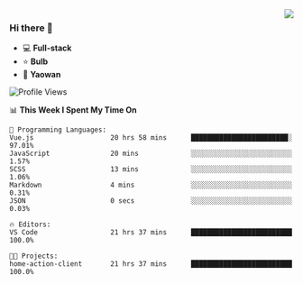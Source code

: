 <img  align="right" src="https://github-readme-stats.vercel.app/api?username=LolipopJ&show_icons=true&count_private=true&hide_title=true&include_all_commits=true&theme=vue">

### Hi there 👋

- :computer: **Full-stack**
- :star: **Bulb**
- :pill: **Yaowan**

<!--START_SECTION:waka-->
![Profile Views](http://img.shields.io/badge/Profile%20Views-1-blue)

📊 **This Week I Spent My Time On** 

```text
💬 Programming Languages: 
Vue.js                   20 hrs 58 mins      ████████████████████████░   97.01% 
JavaScript               20 mins             ░░░░░░░░░░░░░░░░░░░░░░░░░   1.57% 
SCSS                     13 mins             ░░░░░░░░░░░░░░░░░░░░░░░░░   1.06% 
Markdown                 4 mins              ░░░░░░░░░░░░░░░░░░░░░░░░░   0.31% 
JSON                     0 secs              ░░░░░░░░░░░░░░░░░░░░░░░░░   0.03%

🔥 Editors: 
VS Code                  21 hrs 37 mins      █████████████████████████   100.0%

🐱‍💻 Projects: 
home-action-client       21 hrs 37 mins      █████████████████████████   100.0%

```


<!--END_SECTION:waka-->

